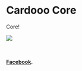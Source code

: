 Cardooo Core
===

Core!

![](https://i.imgur.com/hz1Hltb.gif)

<br><br>
**[Facebook](https://www.facebook.com/cardocardooo).**
